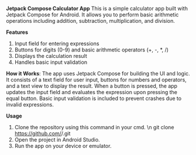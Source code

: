 **Jetpack Compose Calculator App**
This is a simple calculator app built with Jetpack Compose for Android. It allows you to perform basic arithmetic operations including addition, subtraction, multiplication, and division.

**Features**
1. Input field for entering expressions
2. Buttons for digits (0-9) and basic arithmetic operators (+, -, *, /)
3. Displays the calculation result
4. Handles basic input validation

**How it Works**: The app uses Jetpack Compose for building the UI and logic. It consists of a text field for user input, buttons for numbers and operators, and a text view to display the result. When a button is pressed, the app updates the input field and evaluates the expression upon pressing the equal button. Basic input validation is included to prevent crashes due to invalid expressions.

**Usage**
1. Clone the repository using this command in your cmd. \n
   git clone https://github.com/<your-username>/<your-repo-name>.git
2. Open the project in Android Studio.
3. Run the app on your device or emulator.   
